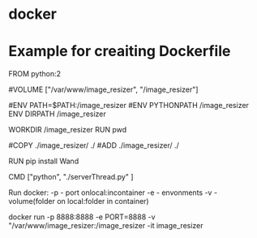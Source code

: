 # docker
# Example for creaiting Dockerfile

FROM python:2


#VOLUME ["/var/www/image_resizer", "/image_resizer"]

#ENV PATH=$PATH:/image_resizer
#ENV PYTHONPATH /image_resizer
ENV DIRPATH /image_resizer

WORKDIR /image_resizer
RUN pwd

#COPY ./image_resizer/ ./
#ADD ./image_resizer/ ./

RUN pip install Wand

CMD ["python", "./serverThread.py" ]

Run docker: 
-p - port onlocal:incontainer
-e - envonments
-v - volume(folder on local:folder in container)

docker run -p 8888:8888 -e PORT=8888 -v "/var/www/image_resizer:/image_resizer  -it image_resizer

